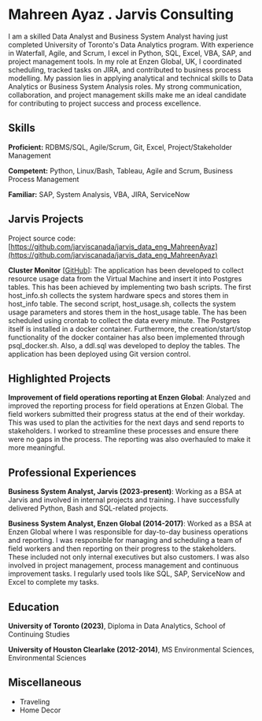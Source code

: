# Mahreen Ayaz . Jarvis Consulting

I am a skilled Data Analyst and Business System Analyst having just completed University of Toronto's Data Analytics program. With experience in Waterfall, Agile, and Scrum, I excel in Python, SQL, Excel, VBA, SAP, and project management tools. In my role at Enzen Global, UK, I coordinated scheduling, tracked tasks on JIRA, and contributed to business process modelling. My passion lies in applying analytical and technical skills to Data Analytics or Business System Analysis roles. My strong communication, collaboration, and project management skills make me an ideal candidate for contributing to project success and process excellence.

## Skills

**Proficient:** RDBMS/SQL, Agile/Scrum, Git, Excel, Project/Stakeholder Management

**Competent:** Python, Linux/Bash, Tableau, Agile and Scrum, Business Process Management

**Familiar:** SAP, System Analysis, VBA, JIRA, ServiceNow

## Jarvis Projects

Project source code: [https://github.com/jarviscanada/jarvis_data_eng_MahreenAyaz](https://github.com/jarviscanada/jarvis_data_eng_MahreenAyaz)


**Cluster Monitor** [[GitHub](https://github.com/jarviscanada/jarvis_data_eng_MahreenAyaz/tree/master/linux_sql)]: The application has been developed to collect resource usage data from the Virtual Machine and insert it into Postgres tables. This has been achieved by implementing two bash scripts. The first host_info.sh collects the system hardware specs and stores them in host_info table. The second script, host_usage.sh, collects the system usage parameters and stores them in the  host_usage table. The has been scheduled using crontab to collect the data every minute. The Postgres itself is installed in a docker container. Furthermore, the creation/start/stop functionality of the docker container has also been implemented through psql_docker.sh. Also, a ddl.sql was developed to deploy the tables. The application has been deployed using Git version control.


## Highlighted Projects
**Improvement of field operations reporting at Enzen Global**: Analyzed and improved the reporting process for field operations at Enzen Global. The field workers submitted their progress status at the end of their workday. This was used to plan the activities for the next days and send reports to stakeholders. I worked to streamline these processes and ensure there were no gaps in the process. The reporting was also overhauled to make it more meaningful.


## Professional Experiences

**Business System Analyst, Jarvis (2023-present)**: Working as a BSA at Jarvis and involved in internal projects and training. I have successfully delivered Python, Bash and SQL-related projects.

**Business System Analyst, Enzen Global (2014-2017)**: Worked as a BSA at Enzen Global where I was responsible for day-to-day business operations and reporting. I was responsible for managing and scheduling a team of field workers and then reporting on their progress to the stakeholders. These included not only internal executives but also customers. I was also involved in project management, process management and continuous improvement tasks. I regularly used tools like SQL, SAP, ServiceNow and Excel to complete my tasks.


## Education
**University of Toronto (2023)**, Diploma in Data Analytics, School of Continuing Studies

**University of Houston Clearlake (2012-2014)**, MS Environmental Sciences, Environmental Sciences


## Miscellaneous
- Traveling
- Home Decor